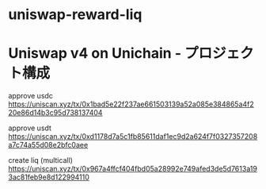 # uniswap-reward-liq

# Uniswap v4 on Unichain - プロジェクト構成

approve usdc
https://uniscan.xyz/tx/0x1bad5e22f237ae661503139a52a085e384865a4f220e86d14b3c95d738137404

approve usdt
https://uniscan.xyz/tx/0xd1178d7a5c1fb85611daf1ec9d2a624f7f0327357208a7c74a55d08e2bfc0aee

create liq (multicall)
https://uniscan.xyz/tx/0x967a4ffcf404fbd05a28992e749afed3de5d7613a193ac81feb9e8d122994110
